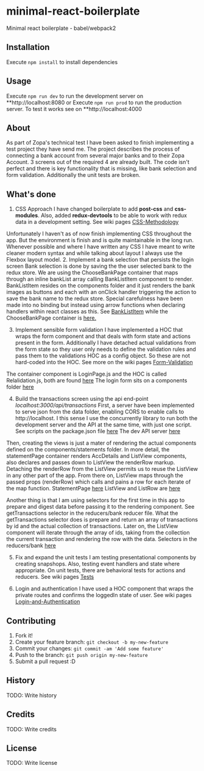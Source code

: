 # minimal-react-boilerplate
Minimal react boilerplate - babel/webpack2
## Installation
Execute `npm install` to install dependencies
## Usage
Execute `npm run dev` to run the development server on **http://localhost:8080
or
Execute `npm run prod` to run the production server. To test it works see on **http://localhost:4000

## About
As  part of Zopa's technical test I have been asked to finish implementing a test project they have send me. The project describes the process of connecting a bank account from several major banks and to their Zopa Account. 3 screens out of the required 4 are already built. The code isn't perfect and there is key functionality that is missing, like bank selection and form validation. Additionally the unit tests are broken. 
## What's done
1. CSS Approach 
I have changed boilerplate to add __post-css__ and __css-modules__. Also, added __redux-devtools__ to be able to work with redux data in a development setting. See wiki pages [CSS-Methodology](https://github.com/jmarcosuarez/nopa/wiki/CSS-Methodology)

Unfortunately I haven't as of now finish implementing CSS throughout the app. But the environment is finish and is quite maintainable in the long run. Whenever possible and where I have written any CSS I have meant to write cleaner modern syntax and while talking about layout I always use the Flexbox layout model.
2. Implement a bank selection that persists the login screen
Bank selection is done by saving the the user selected bank to the redux store. We are using the ChooseBankPage container that maps through an inline bankList array calling BankListItem component to render.  BankListItem resides on the components folder and it just renders the bank images as buttons and each with an onClick handler triggering the action to save the bank name to the redux store. Special carefulness have been made into no binding but instead using arrow functions when declaring handlers within react classes as this. See [BankListItem](https://github.com/jmarcosuarez/nopa/blob/master/src/app/client/components/BankListItem/BankListItem.js) while the ChooseBankPage container is [here.](https://github.com/jmarcosuarez/nopa/blob/master/src/app/client/containers/ChooseBank/ChooseBankPage.js)

3. Implement sensible form validation
I have implemented a HOC that wraps the form component and that deals with form state and actions present in the form. Additionally I have detached actual validations from the form state so they user only needs to define the validation rules and pass them to the validations HOC as a config object. So these are not hard-coded into the HOC. See more on the wiki pages [Form-Validation](https://github.com/jmarcosuarez/nopa/wiki/Form-Validation)

The container component is LoginPage.js and the HOC is called Relalidation.js, both are found [here](https://github.com/jmarcosuarez/nopa/tree/master/src/app/client/containers/Login)
The login form sits on a components folder [here](https://github.com/jmarcosuarez/nopa/blob/master/src/app/client/components/LoginForm/LoginForm.js)

4. Build the transactions screen using the api end-point _localhost:3000/api/transactions_
First, a server have been implemented to serve json from the data folder, enabling CORS to enable calls to http://localhost. I this sense I use the concurrently library to run both the development server and the API at the same time, with just one script. See scripts on the package.json file [here](https://github.com/jmarcosuarez/nopa/blob/master/package.json)
The dev API server [here](https://github.com/jmarcosuarez/nopa/blob/master/src/app/server/api.js)

Then, creating the views is just a mater of rendering the actual components defined on the components/statements folder. In more detail, the statementPage container renders AccDetails and ListView components, also declares and passes down to ListView the renderRow markup. Detaching the renderRow from the ListView permits us to reuse the ListView in any other part of the app. From there on, ListView maps through the passed props (renderRow) which calls and pains a row for each iterate of the map function. 
StatementPage [here](https://github.com/jmarcosuarez/nopa/blob/master/src/app/client/containers/Statement/StatementPage.js)
ListView and ListRow are [here](https://github.com/jmarcosuarez/nopa/tree/master/src/app/client/components/Statement)

Another thing is that I am using selectors for the first time in this app to prepare and digest data before passing it to the rendering component. See getTransactions selector in the reducers/bank reducer file. What the getTransactions selector does is prepare and return an array of transactions by id and the actual collection of transactions. Later on, the ListView component will iterate through the array of ids, taking from the collection the current transaction and rendering the row with the data.
Selectors in the reducers/bank [here](https://github.com/jmarcosuarez/nopa/blob/master/src/app/client/redux/reducers/bank.js)

5. Fix and expand the unit tests 
I am testing presentational components by creating snapshops. Also, testing event handlers and state where appropriate. On unit tests, there are behavioral tests for actions and reducers. See wiki pages [Tests](ttps://github.com/jmarcosuarez/nopa/wiki/Tests)

6. Login and authentication
I have used a HOC component that wraps the private routes and confirms the loggedIn state of user.
See wiki pages [Login-and-Authentication](https://github.com/jmarcosuarez/nopa/wiki/Login-and-Authentication)

## Contributing
1. Fork it!
2. Create your feature branch: `git checkout -b my-new-feature`
3. Commit your changes: `git commit -am 'Add some feature'`
4. Push to the branch: `git push origin my-new-feature`
5. Submit a pull request :D
## History
TODO: Write history
## Credits
TODO: Write credits
## License
TODO: Write license
